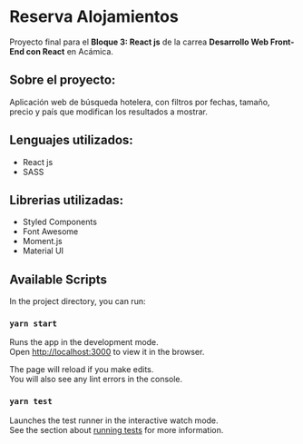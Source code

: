 # Reserva Alojamientos
Proyecto final para el **Bloque 3: React js** de la carrea **Desarrollo Web Front-End con React** en Acámica.

## Sobre el proyecto:
Aplicación web de búsqueda hotelera, con filtros por fechas, tamaño, precio y país que modifican los resultados a mostrar. 

## Lenguajes utilizados:
* React js
* SASS

## Librerias utilizadas:
* Styled Components
* Font Awesome
* Moment.js
* Material UI

## Available Scripts

In the project directory, you can run:

### `yarn start`

Runs the app in the development mode.\
Open [http://localhost:3000](http://localhost:3000) to view it in the browser.

The page will reload if you make edits.\
You will also see any lint errors in the console.

### `yarn test`

Launches the test runner in the interactive watch mode.\
See the section about [running tests](https://facebook.github.io/create-react-app/docs/running-tests) for more information.

